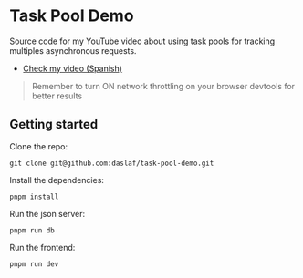 # Task Pool Demo

Source code for my YouTube video about using task pools for tracking multiples asynchronous requests.

- [Check my video (Spanish)](https://www.youtube.com/watch?v=1ovIEPGusJY)

> Remember to turn ON network throttling on your browser devtools for better results

## Getting started

Clone the repo:

```
git clone git@github.com:daslaf/task-pool-demo.git
```

Install the dependencies:

```
pnpm install
```

Run the json server:

```
pnpm run db
```

Run the frontend:

```
pnpm run dev
```
